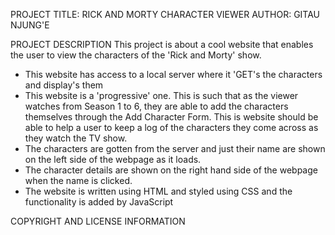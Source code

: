 PROJECT TITLE: RICK AND MORTY CHARACTER VIEWER
AUTHOR: GITAU NJUNG'E

PROJECT DESCRIPTION
This project is about a cool website that enables the user to view the characters of the 'Rick and Morty' show.
- This website has access to a local server where it 'GET's the characters and display's them
- This website is a 'progressive' one. This is such that as the viewer watches from Season 1 to 6, they are able to add the characters themselves 
  through the Add Character Form.
This is website should be able to help a user to keep a log of the characters they come across as they watch the TV show.
- The characters are gotten from the server and just their name are shown on the left side of the webpage as it loads.
- The character details are shown on the right hand side of the webpage when the name is clicked. 
- The website is written using HTML and styled using CSS and the functionality is added by JavaScript

COPYRIGHT AND LICENSE INFORMATION
